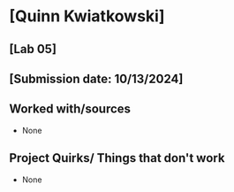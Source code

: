 # [Quinn Kwiatkowski]
## [Lab 05]
## [Submission date: 10/13/2024]
## Worked with/sources 
* None
## Project Quirks/ Things that don't work
* None